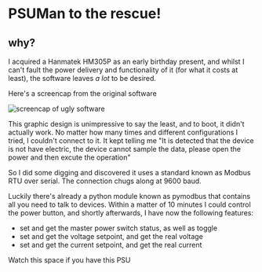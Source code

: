 # PSUMan to the rescue!
## why?
I acquired a Hanmatek HM305P as an early birthday present, and whilst I can't fault the power delivery and functionality of it (for what it costs at least), the software leaves *a lot* to be desired.

Here's a screencap from the original software

![screencap of ugly software](https://cdn.discordapp.com/attachments/399691384652562434/716690129799872582/unknown.png)

This graphic design is unimpressive to say the least, and to boot, it didn't actually work. No matter how many times and different configurations I tried, I couldn't connect to it. It kept telling me "It is detected that the device is not have electric, the device cannot sample the data, please open the power and then excute the operation"

So I did some digging and discovered it uses a standard known as Modbus RTU over serial. The connection chugs along at 9600 baud. 

Luckily there's already a python module known as pymodbus that contains all you need to talk to devices. Within a matter of 10 minutes I could control the power button, and shortly afterwards, I have now the following features:
* set and get the master power switch status, as well as toggle
* set and get the voltage setpoint, and get the real voltage
* set and get the current setpoint, and get the real current

Watch this space if you have this PSU
